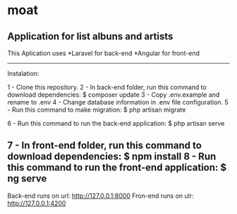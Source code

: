 # moat

Application for list albuns and artists
-----------------------------------------------------------------------
This Aplication uses
*Laravel for back-end
*Angular for front-end

-----------------------------------------------------------------------
Instalation:

1 - Clone this repository.
2 - In back-end folder, run this command to download dependencies:
	$ composer update 
3 - Copy .env.example and rename to .env
4 - Change database information in .env file configuration.
5 - Run this command to make migration:
	$ php artisan migrate 

6 - Run this command to run the back-end application:
	$ php artisan serve 
	
7 - In front-end folder, run this command to download dependencies:
	$ npm install
8 - Run this command to run the front-end application:
	$ ng serve 
-----------------------------------------------------------------------
Back-end runs on url: http://127.0.0.1:8000
Fron-end runs on ulr: http://127.0.0.1:4200
